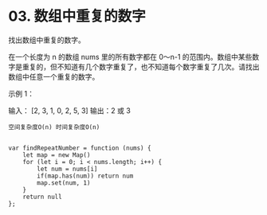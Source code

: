 # 03. 数组中重复的数字

找出数组中重复的数字。


在一个长度为 n 的数组 nums 里的所有数字都在 0～n-1 的范围内。数组中某些数字是重复的，但不知道有几个数字重复了，也不知道每个数字重复了几次。请找出数组中任意一个重复的数字。

示例 1：

输入：
[2, 3, 1, 0, 2, 5, 3]
输出：2 或 3 


```
空间复杂度O(n) 时间复杂度O(n)


var findRepeatNumber = function (nums) {
    let map = new Map()
    for (let i = 0; i < nums.length; i++) {
        let num = nums[i]
        if(map.has(num)) return num
        map.set(num, 1)
    }
    return null
};

```


